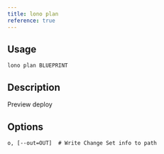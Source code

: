 ```yaml
---
title: lono plan
reference: true
---
```


## Usage

    lono plan BLUEPRINT

## Description

Preview deploy


## Options

```
o, [--out=OUT]  # Write Change Set info to path
```

